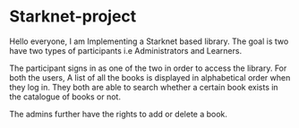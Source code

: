 # Starknet-project

Hello everyone, I am Implementing a Starknet based library. The goal is two have two types of participants i.e Administrators and Learners.

The participant signs in as one of the two in order to access the library. For both the users, A list of all the books is displayed in alphabetical order when they log in. They both are able to search whether a certain book exists in the catalogue of books or not.

The admins further have the rights to add or delete a book.
